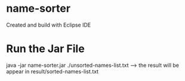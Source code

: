 # name-sorter
Created and build with Eclipse IDE

# Run the Jar File
java -jar name-sorter.jar ./unsorted-names-list.txt
--> the result will be appear in result/sorted-names-list.txt
